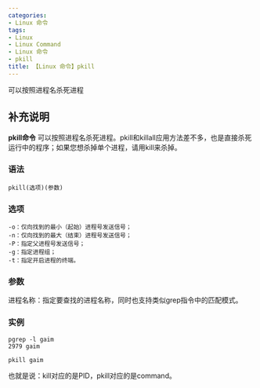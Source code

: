 ```yaml
---
categories:
- Linux 命令
tags:
- Linux
- Linux Command
- Linux 命令
- pkill
title: 【Linux 命令】pkill
---
```


可以按照进程名杀死进程

## 补充说明

**pkill命令** 可以按照进程名杀死进程。pkill和killall应用方法差不多，也是直接杀死运行中的程序；如果您想杀掉单个进程，请用kill来杀掉。

### 语法

```shell
pkill(选项)(参数)
```

### 选项

```shell
-o：仅向找到的最小（起始）进程号发送信号；
-n：仅向找到的最大（结束）进程号发送信号；
-P：指定父进程号发送信号；
-g：指定进程组；
-t：指定开启进程的终端。
```

### 参数

进程名称：指定要查找的进程名称，同时也支持类似grep指令中的匹配模式。

### 实例

```shell
pgrep -l gaim
2979 gaim

pkill gaim
```

也就是说：kill对应的是PID，pkill对应的是command。


<!-- Linux命令行搜索引擎：https://jaywcjlove.github.io/linux-command/ -->